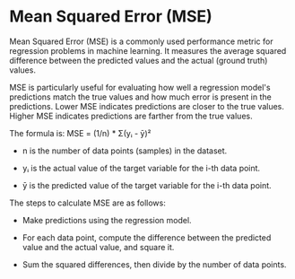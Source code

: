 # Mean Squared Error (MSE)

Mean Squared Error (MSE) is a commonly used performance metric for regression problems in machine learning. It measures the average squared difference between the predicted values and the actual (ground truth) values. 

MSE is particularly useful for evaluating how well a regression model's predictions match the true values and how much error is present in the predictions. Lower MSE indicates predictions are closer to the true values. Higher MSE indicates predictions are farther from the true values.

The formula is: MSE = (1/n) * Σ(yᵢ - ȳ)²

* n is the number of data points (samples) in the dataset.

* yᵢ is the actual value of the target variable for the i-th data point.

* ȳ is the predicted value of the target variable for the i-th data point.

The steps to calculate MSE are as follows:

* Make predictions using the regression model.

* For each data point, compute the difference between the predicted value and the actual value, and square it.

* Sum the squared differences, then divide by the number of data points.
